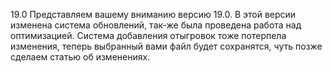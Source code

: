 19.0
Представляем вашему вниманию версию 19.0. В этой версии изменена система обновлений, так-же была проведена работа над оптимизацией. Система добавления отыгровок тоже потерпела изменения, теперь выбранный вами файл будет сохранятся, чуть позже сделаем статью об изменениях.
